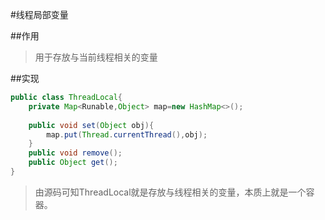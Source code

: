 #线程局部变量##作用> 用于存放与当前线程相关的变量##实现```javapublic class ThreadLocal{    private Map<Runable,Object> map=new HashMap<>();        public void set(Object obj){        map.put(Thread.currentThread(),obj);    }     public void remove();    public Object get();  }```> 由源码可知ThreadLocal就是存放与线程相关的变量，本质上就是一个容器。